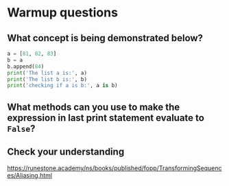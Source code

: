 # Warmup questions

## What concept is being demonstrated below?

```python
a = [81, 82, 83]
b = a
b.append(84)
print('The list a is:', a)
print('The list b is:', b)
print('checking if a is b:', a is b)
```

## What methods can you use to make the expression in last print statement evaluate to `False`?

## Check your understanding

https://runestone.academy/ns/books/published/fopp/TransformingSequences/Aliasing.html
